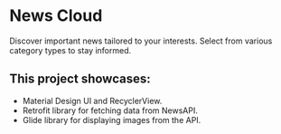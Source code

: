 # News Cloud

Discover important news tailored to your interests. Select from various category types to stay informed.


## This project showcases:

 - Material Design UI and RecyclerView.
 - Retrofit library for fetching data from NewsAPI.
 - Glide library for displaying images from the API.
